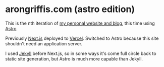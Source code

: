 # arongriffis.com (astro edition)

This is the nth iteration of [my personal website and blog](https://arongriffis.com), this time using [Astro](https://astro.build/)

Previously [Next.js](https://nextjs.org) deployed to [Vercel](https://vercel.com). Switched to Astro because this site shouldn't need an application server.

I used [Jekyll](https://jekyllrb.com/) before Next.js, so in some ways it's come full circle back to static site generation, but Astro is much more capable than Jekyll.
